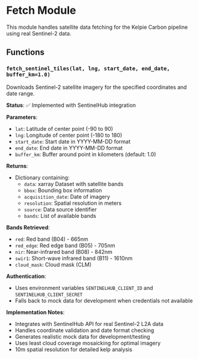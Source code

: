 # Fetch Module

This module handles satellite data fetching for the Kelpie Carbon pipeline using real Sentinel-2 data.

## Functions

### `fetch_sentinel_tiles(lat, lng, start_date, end_date, buffer_km=1.0)`

Downloads Sentinel-2 satellite imagery for the specified coordinates and date range.

**Status**: ✅ Implemented with SentinelHub integration

**Parameters**:
- `lat`: Latitude of center point (-90 to 90)
- `lng`: Longitude of center point (-180 to 180)
- `start_date`: Start date in YYYY-MM-DD format
- `end_date`: End date in YYYY-MM-DD format
- `buffer_km`: Buffer around point in kilometers (default: 1.0)

**Returns**:
- Dictionary containing:
  - `data`: xarray Dataset with satellite bands
  - `bbox`: Bounding box information
  - `acquisition_date`: Date of imagery
  - `resolution`: Spatial resolution in meters
  - `source`: Data source identifier
  - `bands`: List of available bands

**Bands Retrieved**:
- `red`: Red band (B04) - 665nm
- `red_edge`: Red edge band (B05) - 705nm
- `nir`: Near-infrared band (B08) - 842nm
- `swir1`: Short-wave infrared band (B11) - 1610nm
- `cloud_mask`: Cloud mask (CLM)

**Authentication**:
- Uses environment variables `SENTINELHUB_CLIENT_ID` and `SENTINELHUB_CLIENT_SECRET`
- Falls back to mock data for development when credentials not available

**Implementation Notes**:
- Integrates with SentinelHub API for real Sentinel-2 L2A data
- Handles coordinate validation and date format checking
- Generates realistic mock data for development/testing
- Uses least cloud coverage mosaicking for optimal imagery
- 10m spatial resolution for detailed kelp analysis
